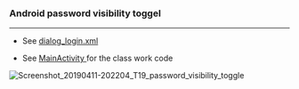 
### Android password visibility toggel
_______________________________________
* See   [dialog_login.xml](https://github.com/MoranShalom/Tutorial19_Android_password_visibility_toggel/blob/master/app/src/main/res/layout/activity_main.xml) 


* See [MainActivity ](https://github.com/MoranShalom/Tutorial19_Android_password_visibility_toggel/blob/master/app/src/main/java/com/example/t19_password_visibility_toggle/MainActivity.java)for the class work code


![Screenshot_20190411-202204_T19_password_visibility_toggle](https://user-images.githubusercontent.com/49485877/55997034-03486e00-5cc2-11e9-80ce-e4e051929891.jpg)
